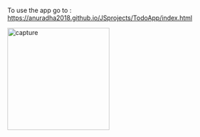 To use the app go to : https://anuradha2018.github.io/JSprojects/TodoApp/index.html

<img width="229" alt="capture" src="https://user-images.githubusercontent.com/37504269/47752891-175d5d80-dc96-11e8-8e85-c58a7c48796e.PNG">
